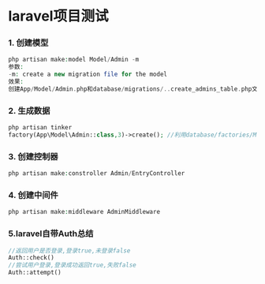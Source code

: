 # laravel项目测试
### 1. 创建模型
```php
php artisan make:model Model/Admin -m
参数:
-m: create a new migration file for the model
效果:
创建App/Model/Admin.php和database/migrations/..create_admins_table.php文件
```

### 2. 生成数据
```php
php artisan tinker
factory(App\Model\Admin::class,3)->create(); //利用database/factories/ModelFactory.php文件规则生成测试数据
```

### 3. 创建控制器
```php
php artisan make:constroller Admin/EntryController
```

### 4. 创建中间件
```php
php artisan make:middleware AdminMiddleware
```

### 5.laravel自带Auth总结
```php
//返回用户是否登录,登录true,未登录false
Auth::check()
//尝试用户登录,登录成功返回true,失败false
Auth::attempt()
```
